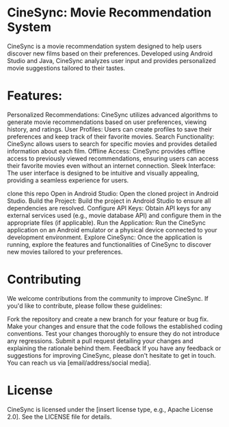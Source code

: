 # CineSync: Movie Recommendation System

CineSync is a movie recommendation system designed to help users discover new films based on their preferences. Developed using Android Studio and Java, CineSync analyzes user input and provides personalized movie suggestions tailored to their tastes.

# Features:

Personalized Recommendations: CineSync utilizes advanced algorithms to generate movie recommendations based on user preferences, viewing history, and ratings.
User Profiles: Users can create profiles to save their preferences and keep track of their favorite movies.
Search Functionality: CineSync allows users to search for specific movies and provides detailed information about each film.
Offline Access: CineSync provides offline access to previously viewed recommendations, ensuring users can access their favorite movies even without an internet connection.
Sleek Interface: The user interface is designed to be intuitive and visually appealing, providing a seamless experience for users.

clone this repo
Open in Android Studio: Open the cloned project in Android Studio.
Build the Project: Build the project in Android Studio to ensure all dependencies are resolved.
Configure API Keys: Obtain API keys for any external services used (e.g., movie database API) and configure them in the appropriate files (if applicable).
Run the Application: Run the CineSync application on an Android emulator or a physical device connected to your development environment.
Explore CineSync: Once the application is running, explore the features and functionalities of CineSync to discover new movies tailored to your preferences.

# Contributing
We welcome contributions from the community to improve CineSync. If you'd like to contribute, please follow these guidelines:

Fork the repository and create a new branch for your feature or bug fix.
Make your changes and ensure that the code follows the established coding conventions.
Test your changes thoroughly to ensure they do not introduce any regressions.
Submit a pull request detailing your changes and explaining the rationale behind them.
Feedback
If you have any feedback or suggestions for improving CineSync, please don't hesitate to get in touch. You can reach us via [email/address/social media].

# License
CineSync is licensed under the [insert license type, e.g., Apache License 2.0]. See the LICENSE file for details.
